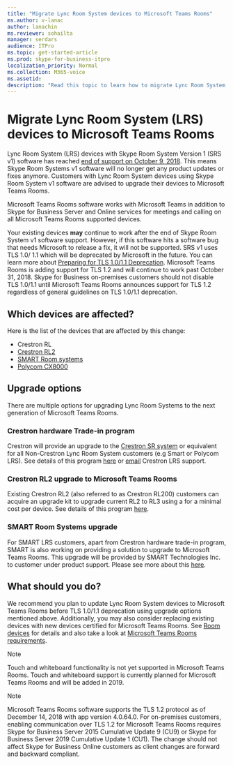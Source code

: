 ```yaml
---
title: "Migrate Lync Room System devices to Microsoft Teams Rooms"
ms.author: v-lanac
author: lanachin
ms.reviewer: sohailta
manager: serdars
audience: ITPro
ms.topic: get-started-article
ms.prod: skype-for-business-itpro
localization_priority: Normal
ms.collection: M365-voice
ms.assetid: 
description: "Read this topic to learn how to migrate Lync Room System devices to use the Microsoft Teams Rooms software."
---
```


# Migrate Lync Room System (LRS) devices to Microsoft Teams Rooms

Lync Room System (LRS) devices with Skype Room System Version 1 (SRS v1) software has reached [end of support on October 9, 2018](https://support.microsoft.com/en-us/help/4043450/products-reaching-end-of-support-for-2018). This means Skype Room Systems v1 software will no longer get any product updates or fixes anymore. Customers with Lync Room System devices using Skype Room System v1 software are advised to upgrade their devices to Microsoft Teams Rooms.

Microsoft Teams Rooms software works with Microsoft Teams in addition to Skype for Business Server and Online services for meetings and calling on all Microsoft Teams Rooms supported devices.

Your existing devices **may** continue to work after the end of Skype Room System v1 software support. However, if this software hits a software bug that needs Microsoft to release a fix, it will not be supported. SRS v1 uses TLS 1.0/ 1.1 which will be deprecated by Microsoft in the future. You can learn more about [Preparing for TLS 1.0/1.1 Deprecation](https://techcommunity.microsoft.com/t5/Skype-for-Business-Blog/Preparing-for-TLS-1-0-1-1-Deprecation-O365-Skype-for-Business/bc-p/223608). Microsoft Teams Rooms is adding support for TLS 1.2 and will continue to work past October 31, 2018. Skype for Business on-premises customers should not disable TLS 1.0/1.1 until Microsoft Teams Rooms announces support for TLS 1.2 regardless of general guidelines on TLS 1.0/1.1 deprecation.

## Which devices are affected?

Here is the list of the devices that are affected by this change:

- Crestron RL
- [Crestron RL2](https://www.crestron.com/en-US/Products/Featured-Solutions/Crestron-RL-2)
- [SMART Room systems](https://support.smarttech.com/en/hardware/room-systems-skype)
- [Polycom CX8000](http://www.polycom.com/products-services/products-for-microsoft/skype-for-business/cx8000.html)

## Upgrade options

There are multiple options for upgrading Lync Room Systems to the next generation of Microsoft Teams Rooms.

### Crestron hardware Trade-in program

Crestron will provide an upgrade to the [Crestron SR system](https://www.crestron.com/en-us/products/featured-solutions/crestron-sr) or equivalent for all Non-Crestron Lync Room System customers (e.g Smart or Polycom LRS). See details of this program [here](https://support.crestron.com/app/answers/answer_view/a_id/1000220) or <!-- For details, -->[email](mailto:lrsupgrade@crestron.com) Crestron LRS support.  

### Crestron RL2 upgrade to Microsoft Teams Rooms

Existing Crestron RL2 (also referred to as Crestron RL200) customers can acquire an upgrade kit to upgrade current RL2 to RL3 using a for a minimal cost per device. See details of this program [here](https://crestron.com/en-US/Products/Workspace-Solutions/Unified-Communications/Crestron-RL-2/CCS-UC-250-KIT).

### SMART Room Systems upgrade

For SMART LRS customers, apart from Crestron hardware trade-in program, SMART is also working on providing a solution to upgrade to Microsoft Teams Rooms. This upgrade will be provided by SMART Technologies Inc. to customer under product support. Please see more about this [here](https://support.smarttech.com/docs/hardware/room-systems-skype/srs-skype-v2/en/about/default.cshtml).


## What should you do?

We recommend you plan to update Lync Room System devices to Microsoft Teams Rooms before TLS 1.0/1.1 deprecation using upgrade options mentioned above. Additionally, you may also consider replacing existing devices with new devices certified for Microsoft Teams Rooms. See [Room devices](https://aka.ms/roomdevices) for details and also take a look at [Microsoft Teams Rooms requirements](https://docs.microsoft.com/skypeforbusiness/plan-your-deployment/clients-and-devices/requirements).  

> [!NOTE]
> Touch and whiteboard functionality is not yet supported in Microsoft Teams Rooms. Touch and whiteboard support is currently planned for Microsoft Teams Rooms and will be added in 2019.

> [!NOTE]
> Microsoft Teams Rooms software supports the TLS 1.2 protocol as of December 14, 2018 with app version 4.0.64.0. For on-premises customers, enabling communication over TLS 1.2 for Microsoft Teams Rooms requires Skype for Business Server 2015 Cumulative Update 9 (CU9) or Skype for Business Server 2019 Cumulative Update 1 (CU1). The change should not affect Skype for Business Online customers as client changes are forward and backward compliant.

